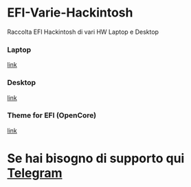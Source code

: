 # EFI-Varie-Hackintosh
Raccolta EFI Hackintosh di vari HW Laptop e Desktop

### Laptop

[link](https://github.com/Baio1977/EFI-Varie-Hackintosh/tree/main/EFI%20Laptop%20)

### Desktop

[link](https://github.com/Baio1977/EFI-Varie-Hackintosh/tree/main/EFI%20Desktop) 

### Theme for EFI (OpenCore)

[link](https://github.com/Baio1977/EFI-Varie-Hackintosh/tree/main/EFI%20Legacy%20Bios)   

# Se hai bisogno di supporto qui [Telegram](https://t.me/HackintoshLife_it)
